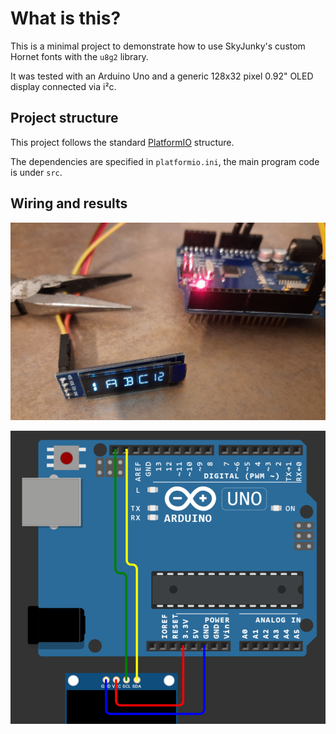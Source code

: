 # What is this?

This is a minimal project to demonstrate how to use SkyJunky's custom Hornet fonts with the `u8g2` library.

It was tested with an Arduino Uno and a generic 128x32 pixel 0.92" OLED display connected via i²c.

## Project structure

This project follows the standard [PlatformIO](https://platformio.org/) structure.

The dependencies are specified in `platformio.ini`, the main program code is under `src`.


## Wiring and results

![](docs/picture.jpg)

![](docs/wiring.png)

